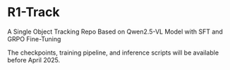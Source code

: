 # R1-Track
A Single Object Tracking Repo Based on Qwen2.5-VL Model with SFT and GRPO Fine-Tuning‌

The checkpoints, training pipeline, and inference scripts will be available before April 2025.
